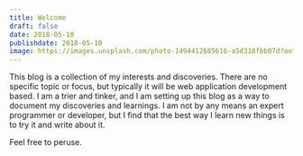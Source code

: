 ```yaml
---
title: Welcome
draft: false 
date: 2018-05-10
publishdate: 2018-05-10
image: https://images.unsplash.com/photo-1494412685616-a5d310fbb07d?auto=format&fit=crop&w=1200&h=400
---
```

This blog is a collection of my interests and discoveries. There are no specific topic or focus, but typically it will be web application development based. I am a trier and tinker, and I am setting up this blog as a way to document my discoveries and learnings. I am not by any means an expert programmer or developer, but I find that the best way I learn new things is to try it and write about it.

Feel free to peruse.